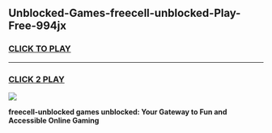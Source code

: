 
## Unblocked-Games-freecell-unblocked-Play-Free-994jx
<h3>
<a href="https://premium76.site?title=freecell-unblocked&ref=12A">CLICK TO PLAY</a></h3>
<hr>

<h3>
<a href="https://premium76.site?title=freecell-unblocked&ref=12A">CLICK 2 PLAY</a>
  
</h3>

<a href="https://premium76.site?title=freecell-unblocked&ref=12A"><img src="https://clearcache.store/games.png"></a>


**freecell-unblocked games unblocked: Your Gateway to Fun and Accessible Online Gaming**
